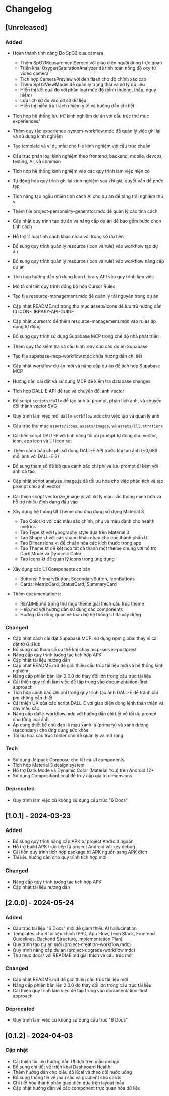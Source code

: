 # Changelog

## [Unreleased]

### Added

- Hoàn thành tính năng Đo SpO2 qua camera
  - Thêm SpO2MeasurementScreen với giao diện người dùng trực quan
  - Triển khai OxygenSaturationAnalyzer để tính toán nồng độ oxy từ video camera
  - Tích hợp CameraPreview với đèn flash cho độ chính xác cao
  - Thêm SpO2ViewModel để quản lý trạng thái và xử lý dữ liệu
  - Hiển thị kết quả đo với phân loại mức độ (bình thường, thấp, nguy hiểm)
  - Lưu lịch sử đo vào cơ sở dữ liệu
  - Hiển thị miễn trừ trách nhiệm y tế và hướng dẫn chi tiết
- Tích hợp hệ thống lưu trữ kinh nghiệm dự án với cấu trúc thư mục experiences/
- Thêm quy tắc experience-system-workflow.mdc để quản lý việc ghi lại và sử dụng kinh nghiệm
- Tạo template và ví dụ mẫu cho file kinh nghiệm với cấu trúc chuẩn
- Cấu trúc phân loại kinh nghiệm theo frontend, backend, mobile, devops, testing, AI, và common
- Tích hợp hệ thống kinh nghiệm vào các quy trình làm việc hiện có
- Tự động hóa quy trình ghi lại kinh nghiệm sau khi giải quyết vấn đề phức tạp
- Tính năng tạo ngẫu nhiên tính cách AI cho dự án để tăng trải nghiệm thú vị
- Thêm file project-personality-generator.mdc để quản lý các tính cách
- Cập nhật quy trình tạo dự án và nâng cấp dự án để bao gồm bước chọn tính cách
- Hỗ trợ 11 loại tính cách khác nhau với trọng số ưu tiên
- Bổ sung quy trình quản lý resource (icon và rule) vào workflow tạo dự án
- Bổ sung quy trình quản lý resource (icon và rule) vào workflow nâng cấp dự án
- Tích hợp hướng dẫn sử dụng Icon Library API vào quy trình làm việc
- Mô tả chi tiết quy trình đồng bộ hóa Cursor Rules
- Tạo file resource-management.mdc để quản lý tài nguyên trong dự án
- Cập nhật README.md trong thư mục assets/icons để lưu trữ hướng dẫn từ ICON-LIBRARY-API-GUIDE
- Cập nhật .cursorrc để thêm resource-management.mdc vào rules áp dụng tự động
- Bổ sung quy trình sử dụng Supabase MCP trong chế độ nhà phát triển
- Thêm quy tắc kiểm tra và cấu hình .env cho các dự án Supabase
- Tạo file supabase-mcp-workflow.mdc chứa hướng dẫn chi tiết
- Cập nhật workflow dự án mới và nâng cấp dự án để tích hợp Supabase MCP
- Hướng dẫn cài đặt và sử dụng MCP để kiểm tra database changes
- Tích hợp DALL-E API để tạo và chuyển đổi ảnh vector
- Bộ script `scripts/dalle` để tạo ảnh từ prompt, phân tích ảnh, và chuyển đổi thành vector SVG
- Quy trình làm việc mới `dalle-workflow.mdc` cho việc tạo và quản lý ảnh
- Cấu trúc thư mục `assets/icons`, `assets/images`, và `assets/illustrations`
- Cải tiến script DALL-E với tính năng tối ưu prompt tự động cho vector, icon, app icon và UI icon set
- Thêm cảnh báo chi phí sử dụng DALL-E API trước khi tạo ảnh (~0,08$ mỗi ảnh với DALL-E 3)
- Bổ sung tham số để bỏ qua cảnh báo chi phí và lưu prompt đi kèm với ảnh đã tạo
- Cập nhật script analyze_image.js để tối ưu hóa cho việc phân tích và tạo prompt cho ảnh vector
- Cải thiện script vectorize_image.js với xử lý màu sắc thông minh hơn và hỗ trợ nhiều định dạng đầu vào
- Xây dựng hệ thống UI Theme cho ứng dụng sử dụng Material 3
  - Tạo Color.kt với các màu sắc chính, phụ và màu dành cho health metrics
  - Tạo Type.kt với typography style dựa trên Material 3
  - Tạo Shape.kt với các shape khác nhau cho các thành phần UI
  - Tạo Dimensions.kt để chuẩn hóa các kích thước trong app
  - Tạo Theme.kt để kết hợp tất cả thành một theme chung với hỗ trợ Dark Mode và Dynamic Color
  - Tạo Icons.kt để quản lý icons trong ứng dụng

- Xây dựng các UI Components cơ bản
  - Buttons: PrimaryButton, SecondaryButton, IconButtons
  - Cards: MetricCard, StatusCard, SummaryCard

- Thêm documentations:
  - README.md trong thư mục theme giải thích cấu trúc theme
  - Help.md với hướng dẫn sử dụng các components
  - Hướng dẫn tổng quan về toàn bộ hệ thống UI đã xây dựng

### Changed

- Cập nhật cách cài đặt Supabase MCP: sử dụng npm global thay vì cài đặt từ GitHub
- Bổ sung các tham số cụ thể khi chạy mcp-server-postgrest
- Nâng cấp quy trình tương tác tích hợp APK
- Cập nhật tài liệu hướng dẫn
- Cập nhật README.md để giới thiệu cấu trúc tài liệu mới và hệ thống kinh nghiệm
- Nâng cấp phiên bản lên 2.0.0 do thay đổi lớn trong cấu trúc tài liệu
- Cải thiện quy trình làm việc để tập trung vào documentation-first approach
- Tích hợp cảnh báo chi phí trong quy trình tạo ảnh DALL-E để tránh chi phí không cần thiết
- Cải thiện UX của các script DALL-E với giao diện dòng lệnh thân thiện và đầy màu sắc
- Nâng cấp dalle-workflow.mdc với hướng dẫn chi tiết về tối ưu prompt cho từng loại ảnh
- Áp dụng thiết kế chủ đạo là màu xanh lá (primary) và xanh dương (secondary) cho ứng dụng sức khỏe
- Tối ưu hóa cấu trúc folder cho dễ quản lý và mở rộng

### Tech
- Sử dụng Jetpack Compose cho tất cả UI components
- Tích hợp Material 3 design system
- Hỗ trợ Dark Mode và Dynamic Color (Material You) trên Android 12+
- Sử dụng CompositionLocal để truy cập giá trị dimensions

### Deprecated

- Quy trình làm việc cũ không sử dụng cấu trúc "6 Docs"

## [1.0.1] - 2024-03-23

### Added

- Bổ sung quy trình nâng cấp APK từ project Android nguồn
- Hỗ trợ build APK trực tiếp từ project Android với key debug
- Cải tiến quy trình tích hợp package từ APK nguồn sang APK đích
- Tài liệu hướng dẫn cho quy trình tích hợp mới

### Changed

- Nâng cấp quy trình tương tác tích hợp APK
- Cập nhật tài liệu hướng dẫn

## [2.0.0] - 2024-05-24

### Added

- Cấu trúc tài liệu "6 Docs" mới để giảm thiểu AI hallucination
- Templates cho 6 tài liệu chính (PRD, App Flow, Tech Stack, Frontend Guidelines, Backend Structure, Implementation Plan)
- Quy trình tạo dự án mới (project-creation-workflow.mdc)
- Quy trình nâng cấp dự án (project-upgrade-workflow.mdc)
- Thư mục docs/ với README.md giải thích về cấu trúc mới

### Changed

- Cập nhật README.md để giới thiệu cấu trúc tài liệu mới
- Nâng cấp phiên bản lên 2.0.0 do thay đổi lớn trong cấu trúc tài liệu
- Cải thiện quy trình làm việc để tập trung vào documentation-first approach

### Deprecated

- Quy trình làm việc cũ không sử dụng cấu trúc "6 Docs"

## [0.1.2] - 2024-04-03

### Cập nhật
- Cải thiện tài liệu hướng dẫn UI dựa trên mẫu design
- Bổ sung chi tiết về triển khai Dashboard Health
- Thêm hướng dẫn cho biểu đồ Kcal và theo dõi nước uống
- Bổ sung thông tin về màu sắc và gradient cho cards
- Chi tiết hóa thành phần giao diện dựa trên layout mẫu
- Cập nhật hướng dẫn về các component trực quan hóa dữ liệu
